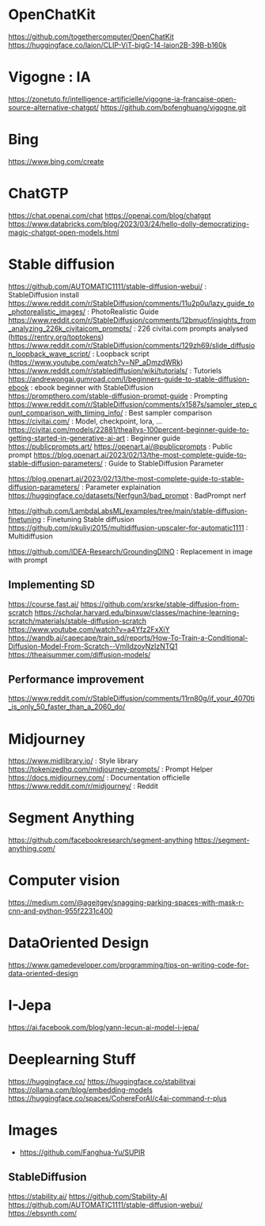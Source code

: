# OpenChatKit
https://github.com/togethercomputer/OpenChatKit
https://huggingface.co/laion/CLIP-ViT-bigG-14-laion2B-39B-b160k

 # Vigogne : IA
 https://zonetuto.fr/intelligence-artificielle/vigogne-ia-francaise-open-source-alternative-chatgpt/
 https://github.com/bofenghuang/vigogne.git

# Bing
https://www.bing.com/create

# ChatGTP
https://chat.openai.com/chat
https://openai.com/blog/chatgpt
https://www.databricks.com/blog/2023/03/24/hello-dolly-democratizing-magic-chatgpt-open-models.html


# Stable diffusion
https://github.com/AUTOMATIC1111/stable-diffusion-webui/ : StableDiffusion install
https://www.reddit.com/r/StableDiffusion/comments/11u2p0u/lazy_guide_to_photorealistic_images/ : PhotoRealistic Guide
https://www.reddit.com/r/StableDiffusion/comments/12bmuof/insights_from_analyzing_226k_civitaicom_prompts/ : 226 civitai.com prompts analysed (https://rentry.org/toptokens)
https://www.reddit.com/r/StableDiffusion/comments/129zh69/slide_diffusion_loopback_wave_script/ : Loopback script (https://www.youtube.com/watch?v=NP_aDmzdWRk)
https://www.reddit.com/r/stablediffusion/wiki/tutorials/ : Tutoriels
https://andrewongai.gumroad.com/l/beginners-guide-to-stable-diffusion-ebook : ebook beginner with StableDiffusion
https://prompthero.com/stable-diffusion-prompt-guide : Prompting
https://www.reddit.com/r/StableDiffusion/comments/x1587s/sampler_step_count_comparison_with_timing_info/ : Best sampler comparison
https://civitai.com/ : Model, checkpoint, lora, ...
https://civitai.com/models/22881/theallys-100percent-beginner-guide-to-getting-started-in-generative-ai-art : Beginner guide
https://publicprompts.art/ https://openart.ai/@publicprompts : Public prompt
https://blog.openart.ai/2023/02/13/the-most-complete-guide-to-stable-diffusion-parameters/ : Guide to StableDiffusion Parameter

https://blog.openart.ai/2023/02/13/the-most-complete-guide-to-stable-diffusion-parameters/ : Parameter explaination
https://huggingface.co/datasets/Nerfgun3/bad_prompt : BadPrompt nerf

https://github.com/LambdaLabsML/examples/tree/main/stable-diffusion-finetuning : Finetuning Stable diffusion
https://github.com/pkuliyi2015/multidiffusion-upscaler-for-automatic1111 : Multidiffusion

https://github.com/IDEA-Research/GroundingDINO : Replacement in image with prompt

## Implementing SD
https://course.fast.ai/
https://github.com/xrsrke/stable-diffusion-from-scratch
https://scholar.harvard.edu/binxuw/classes/machine-learning-scratch/materials/stable-diffusion-scratch
https://www.youtube.com/watch?v=a4Yfz2FxXiY
https://wandb.ai/capecape/train_sd/reports/How-To-Train-a-Conditional-Diffusion-Model-From-Scratch--VmlldzoyNzIzNTQ1
https://theaisummer.com/diffusion-models/

## Performance improvement
https://www.reddit.com/r/StableDiffusion/comments/11rn80g/if_your_4070ti_is_only_50_faster_than_a_2060_do/ 


# Midjourney
https://www.midlibrary.io/ : Style library
https://tokenizedhq.com/midjourney-prompts/ : Prompt Helper
https://docs.midjourney.com/ : Documentation officielle
https://www.reddit.com/r/midjourney/ : Reddit

# Segment Anything
https://github.com/facebookresearch/segment-anything
https://segment-anything.com/

# Computer vision
https://medium.com/@ageitgey/snagging-parking-spaces-with-mask-r-cnn-and-python-955f2231c400

# DataOriented Design
https://www.gamedeveloper.com/programming/tips-on-writing-code-for-data-oriented-design

# I-Jepa
https://ai.facebook.com/blog/yann-lecun-ai-model-i-jepa/

# Deeplearning Stuff

https://huggingface.co/
https://huggingface.co/stabilityai
https://ollama.com/blog/embedding-models
https://huggingface.co/spaces/CohereForAI/c4ai-command-r-plus


# Images
- https://github.com/Fanghua-Yu/SUPIR
## StableDiffusion

 https://stability.ai/
 https://github.com/Stability-AI
 https://github.com/AUTOMATIC1111/stable-diffusion-webui/
 https://ebsynth.com/
 
